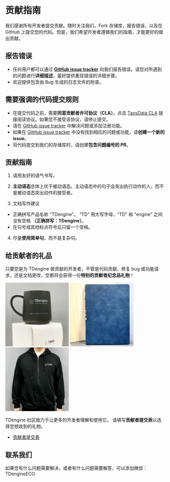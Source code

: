 # 贡献指南

我们感谢所有开发者提交贡献。随时关注我们，Fork 存储库，报告错误，以及在 GitHub 上提交您的代码。但是，我们希望开发者遵循我们的指南，才能更好的做出贡献。

## 报告错误

* 任何用户都可以通过 **[GitHub issue tracker](https://github.com/taosdata/TDengine/issues)** 向我们报告错误。请您对所遇到的问题进行**详细描述**，最好提供重现错误的详细步骤。
* 欢迎提供包含由 Bug 生成的日志文件的附录。

## 需要强调的代码提交规则

* 在提交代码之前，需要**同意贡献者许可协议（CLA）**。点击 [TaosData CLA](https://www.taosdata.com/en/contributor/) 链接阅读协议。如果您不接受该协议，请停止提交。
* 请在 [GitHub issue tracker](https://github.com/taosdata/TDengine/issues) 中解决问题或添加注册功能。
* 如果在 [GitHub issue tracker](https://github.com/taosdata/TDengine/issues) 中没有找到相应的问题或功能，请**创建一个新的 issue**。
* 将代码提交到我们的存储库时，请创建**包含问题编号的 PR**。

## 贡献指南

1. 请用友好的语气书写。

2. **主动语态**总体上优于被动语态。主动语态中的句子会突出执行动作的人，而不是被动语态突出动作的接受者。

3. 文档写作建议
* 正确拼写产品名称 “TDengine”。 “TD” 用大写字母，“TD” 和 “engine” 之间没有空格 **（正确拼写：TDengine）**。
* 在句号或其他标点符号后只留一个空格。
4. 尽量**使用简单句**，而不是复杂句。

## 给贡献者的礼品

只要您是为 TDengine 做贡献的开发者，不管是代码贡献、修复 bug 或功能请求，还是文档更改，您都将会获得一份**特别的贡献者纪念品礼物**！

<p align="left">
  <img
    src="docs/assets/contributing-cup.jpg"
    alt=""
    width="200"
  />
  <img
    src="docs/assets/contributing-notebook.jpg"
    alt=""
    width="200"
  />
  <img
    src="docs/assets/contributing-shirt.jpg"
    alt=""
    width="200"
    />


TDengine 社区致力于让更多的开发者理解和使用它。
请填写**贡献者提交表**以选择您想收到的礼物。
- [贡献者提交表](https://page.ma.scrmtech.com/form/index?pf_uid=27715_2095&id=12100)

## 联系我们

如果您有什么问题需要解决，或者有什么问题需要解答，可以添加微信：TDengineECO